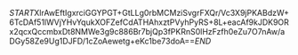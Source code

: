 $START$XlrAwEftIgxrciGGYPGT+GtLLg0rbMCMziSvgrFXQr/Vc3X9jPKABdzW+6TcDAf51lWVjYHvYqukXOFZefCdATHAhxztPVyhPyRS+8L+eacAf9kJDK9ORx2qcxQccmbxDt8NMWe3g9c886Br7bjQp3fPKRnS0lHzFzfh0eZu7O7nAw/aDGy58Ze9Ug1DJFD/1cZoAewetg+eKc1be73doA==$END$